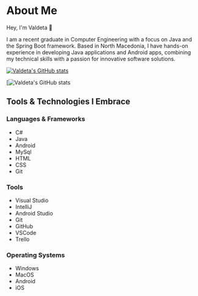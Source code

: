 # About Me

Hey, I'm Valdeta 👋

I am a recent graduate in Computer Engineering with a focus on Java and the Spring Boot framework. Based in North Macedonia, I have hands-on experience in developing Java applications and Android apps, combining my technical skills with a passion for innovative software solutions.

[![Valdeta's GitHub stats](https://github-readme-stats.vercel.app/api?username=valdetad)](https://github.com/anuraghazra/github-readme-stats)

[![Valdeta's GitHub stats](https://github-readme-stats.vercel.app/api?username=valdetad&hide=contribs,prs)

## Tools & Technologies I Embrace

### Languages & Frameworks
* C#
* Java
* Android
* MySql
* HTML
* CSS
* Git

### Tools  
* Visual Studio
* IntelliJ
* Android Studio
* Git
* GitHub
* VSCode
* Trello

### Operating Systems

* Windows
* MacOS
* Android
* iOS

